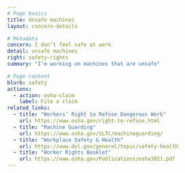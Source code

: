 ```yaml
---
# Page basics
title: Unsafe machines
layout: concern-details

# Metadata
concern: I don’t feel safe at work
detail: unsafe machines
right: safety-rights
summary: "I’m working on machines that are unsafe"

# Page content
blurb: safety
actions:
  - action: osha-claim
    label: File a claim
related_links:
  - title: "Workers’ Right to Refuse Dangerous Work"
    url: https://www.osha.gov/right-to-refuse.html
  - title: "Machine Guarding"
    url: https://www.osha.gov/SLTC/machineguarding/
  - title: "Workplace Safety & Health"
    url: https://www.dol.gov/general/topic/safety-health
  - title: "Worker Rights Booklet"
    url: https://www.osha.gov/Publications/osha3021.pdf
---
```

